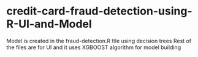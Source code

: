 # credit-card-fraud-detection-using-R-UI-and-Model
Model is created in the fraud-detection.R file using decision trees 
Rest of the files are for UI and it uses XGBOOST algorithm for model building
 
 
 
